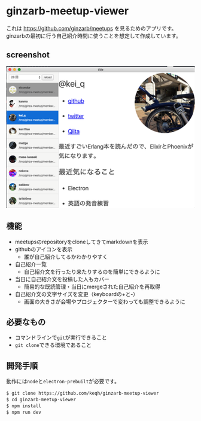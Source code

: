 # ginzarb-meetup-viewer

これは https://github.com/ginzarb/meetups を見るためのアプリです。
ginzarbの最初に行う自己紹介時間に使うことを想定して作成しています。

## screenshot

![screenshot](screenshot.png)

## 機能

- meetupsのrepositoryをcloneしてきてmarkdownを表示
- githubのアイコンを表示
  - 誰が自己紹介してるかわかりやすく
- 自己紹介一覧
  - 自己紹介文を行ったり来たりするのを簡単にできるように
- 当日に自己紹介文を投稿した人もカバー
  - 簡易的な既読管理・当日にmergeされた自己紹介を再取得
- 自己紹介文の文字サイズを変更（keyboardの+と-）
  - 画面の大きさが会場やプロジェクターで変わっても調整できるように

## 必要なもの

- コマンドラインで`git`が実行できること
- `git clone`できる環境であること

## 開発手順

動作には`node`と`electron-prebuilt`が必要です。

```sh
$ git clone https://github.com/keqh/ginzarb-meetup-viewer
$ cd ginzarb-meetup-viewer
$ npm install
$ npm run dev
```

